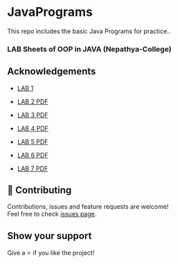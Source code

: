 # JavaPrograms
This repo includes the basic Java Programs for practice..

### LAB Sheets of OOP in JAVA (Nepathya-College)

## Acknowledgements

 - [LAB 1 ](https://github.com/pray3m/JavaPrograms/blob/main/LAB1/README.md)
 
 - [LAB 2 PDF](https://github.com/pray3m/JavaPrograms/blob/main/LAB2/_lab%202(tokens%2C%20expressions%2C%20functions%2C%20array%2C%20conditioanls).pdf)
 
- [LAB 3 PDF](https://github.com/pray3m/JavaPrograms/blob/main/LAB3/lab%203(class%20and%20object).pdf)

- [LAB 4 PDF](https://github.com/pray3m/JavaPrograms/blob/main/LAB4/lab%204(Inheritance).pdf)

 - [LAB 5 PDF](https://github.com/pray3m/JavaPrograms/blob/main/LAB5/lab%205(Abstract%20and%20interface).pdf)

- [LAB 6 PDF](https://github.com/pray3m/JavaPrograms/blob/main/LAB6/lab%206%20-%20Excpetional%20Handling.pdf)

 - [LAB 7 PDF](https://github.com/pray3m/JavaPrograms/blob/main/LAB7/lab%207-Thread.pdf)

## 🤝 Contributing

Contributions, issues and feature requests are welcome!<br />
Feel free to check [issues page](https://github.com/pray3m/JavaScript30/issues).

## Show your support

Give a ⭐️ if you like the project!